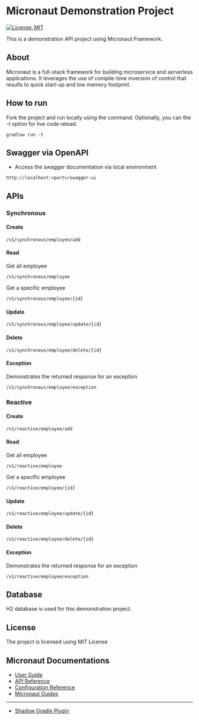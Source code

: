 # Micronaut Demonstration Project
[![License: MIT](https://img.shields.io/badge/License-MIT-yellow.svg)](https://opensource.org/licenses/MIT)

This is a demonstration API project using Micronaut Framework.

## About
Micronaut is a full-stack framework for building microservice and serverless applications. It leverages the use of
compile-time inversion of control that results to quick start-up and low memory footprint.

## How to run
Fork the project and run locally using the command. Optionally, you can the <i>-t</i> option for live code reload.
```
gradlew run -t
```

## Swagger via OpenAPI

- Access the swagger documentation via local environment
```
http://localhost:<port>/swagger-ui
```

## APIs

### Synchronous
#### Create
```
/v1/synchronous/employee/add
```
#### Read
Get all employee
```
/v1/synchronous/employee
```
Get a specific employee
```
/v1/synchronous/employee/{id}
```
#### Update
```
/v1/synchronous/employee/update/{id}
```
#### Delete
```
/v1/synchronous/employee/delete/{id}
```
#### Exception
Demonstrates the returned response for an exception
```
/v1/synchronous/employee/exception
```

### Reactive
#### Create
```
/v1/reactive/employee/add
```
#### Read
Get all employee
```
/v1/reactive/employee
```
Get a specific employee
```
/v1/reactive/employee/{id}
```
#### Update
```
/v1/reactive/employee/update/{id}
```
#### Delete
```
/v1/reactive/employee/delete/{id}
```
#### Exception
Demonstrates the returned response for an exception
```
/v1/reactive/employee/exception
```

## Database
H2 database is used for this demonstration project.

## License
The project is licensed using MIT License

## Micronaut Documentations

- [User Guide](https://docs.micronaut.io/3.7.5/guide/index.html)
- [API Reference](https://docs.micronaut.io/3.7.5/api/index.html)
- [Configuration Reference](https://docs.micronaut.io/3.7.5/guide/configurationreference.html)
- [Micronaut Guides](https://guides.micronaut.io/index.html)
---

- [Shadow Gradle Plugin](https://plugins.gradle.org/plugin/com.github.johnrengelman.shadow)
